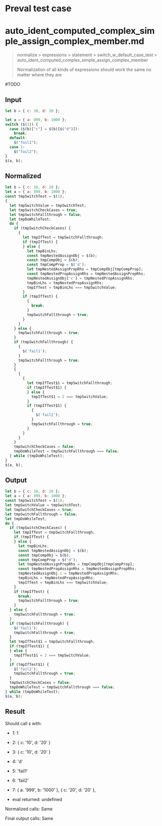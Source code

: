 # Preval test case

# auto_ident_computed_complex_simple_assign_complex_member.md

> normalize > expressions > statement > switch_w_default_case_test > auto_ident_computed_complex_simple_assign_complex_member
>
> Normalization of all kinds of expressions should work the same no matter where they are

#TODO

## Input

`````js filename=intro
let b = { c: 10, d: 20 };

let a = { a: 999, b: 1000 };
switch ($(1)) {
  case ($(b)["c"] = $(b)[$("d")]):
    break;
  default:
    $("fail1");
  case 2:
    $("fail2");
}
$(a, b);
`````

## Normalized

`````js filename=intro
let b = { c: 10, d: 20 };
let a = { a: 999, b: 1000 };
const tmpSwitchTest = $(1);
{
  let tmpSwitchValue = tmpSwitchTest;
  let tmpSwitchCheckCases = true;
  let tmpSwitchFallthrough = false;
  let tmpDoWhileTest;
  do {
    if (tmpSwitchCheckCases) {
      {
        let tmpIfTest = tmpSwitchFallthrough;
        if (tmpIfTest) {
        } else {
          let tmpBinLhs;
          const tmpNestedAssignObj = $(b);
          const tmpCompObj = $(b);
          const tmpCompProp = $('d');
          let tmpNestedAssignPropRhs = tmpCompObj[tmpCompProp];
          const tmpNestedPropAssignRhs = tmpNestedAssignPropRhs;
          tmpNestedAssignObj['c'] = tmpNestedPropAssignRhs;
          tmpBinLhs = tmpNestedPropAssignRhs;
          tmpIfTest = tmpBinLhs === tmpSwitchValue;
        }
        if (tmpIfTest) {
          {
            break;
          }
          tmpSwitchFallthrough = true;
        }
      }
    } else {
      tmpSwitchFallthrough = true;
    }
    if (tmpSwitchFallthrough) {
      {
        $('fail1');
      }
      tmpSwitchFallthrough = true;
    }
    {
      {
        {
          let tmpIfTest$1 = tmpSwitchFallthrough;
          if (tmpIfTest$1) {
          } else {
            tmpIfTest$1 = 2 === tmpSwitchValue;
          }
          if (tmpIfTest$1) {
            {
              $('fail2');
            }
            tmpSwitchFallthrough = true;
          }
        }
      }
    }
    tmpSwitchCheckCases = false;
    tmpDoWhileTest = tmpSwitchFallthrough === false;
  } while (tmpDoWhileTest);
}
$(a, b);
`````

## Output

`````js filename=intro
let b = { c: 10, d: 20 };
let a = { a: 999, b: 1000 };
const tmpSwitchTest = $(1);
let tmpSwitchValue = tmpSwitchTest;
let tmpSwitchCheckCases = true;
let tmpSwitchFallthrough = false;
let tmpDoWhileTest;
do {
  if (tmpSwitchCheckCases) {
    let tmpIfTest = tmpSwitchFallthrough;
    if (tmpIfTest) {
    } else {
      let tmpBinLhs;
      const tmpNestedAssignObj = $(b);
      const tmpCompObj = $(b);
      const tmpCompProp = $('d');
      let tmpNestedAssignPropRhs = tmpCompObj[tmpCompProp];
      const tmpNestedPropAssignRhs = tmpNestedAssignPropRhs;
      tmpNestedAssignObj.c = tmpNestedPropAssignRhs;
      tmpBinLhs = tmpNestedPropAssignRhs;
      tmpIfTest = tmpBinLhs === tmpSwitchValue;
    }
    if (tmpIfTest) {
      break;
      tmpSwitchFallthrough = true;
    }
  } else {
    tmpSwitchFallthrough = true;
  }
  if (tmpSwitchFallthrough) {
    $('fail1');
    tmpSwitchFallthrough = true;
  }
  let tmpIfTest$1 = tmpSwitchFallthrough;
  if (tmpIfTest$1) {
  } else {
    tmpIfTest$1 = 2 === tmpSwitchValue;
  }
  if (tmpIfTest$1) {
    $('fail2');
    tmpSwitchFallthrough = true;
  }
  tmpSwitchCheckCases = false;
  tmpDoWhileTest = tmpSwitchFallthrough === false;
} while (tmpDoWhileTest);
$(a, b);
`````

## Result

Should call `$` with:
 - 1: 1
 - 2: { c: '10', d: '20' }
 - 3: { c: '10', d: '20' }
 - 4: 'd'
 - 5: 'fail1'
 - 6: 'fail2'
 - 7: 
  { a: '999', b: '1000' },
  { c: '20', d: '20' },

 - eval returned: undefined

Normalized calls: Same

Final output calls: Same
